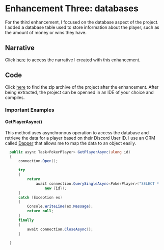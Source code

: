 # Enhancement Three: databases

For the third enhancement, I focused on the database aspect of the project.
I added a database table used to store information about the player, such as the amount of money or wins they have.

## Narrative

Click <a href="https://rayjayshark.github.io/Narratives/DatabasesNarrative_JoshuaRay.pdf" target="_blank">here</a> to access the narrative I created with this enhancement.

## Code

Click <a href="https://github.com/RayJayShark/PokerBot/tree/category3-databases" target="_blank">here</a> to find the zip archive of the project after the enhancement.
After being extracted, the project can be openned in an IDE of your choice and compiles.

### Important Examples

#### GetPlayerAsync()

This method uses asynchronous operation to access the database and retrieve the data for a player based on their Discord User ID.
I use an ORM called <a href="https://github.com/DapperLib/Dapper" target="_blank">Dapper</a> that allows me to map the data to an object easily.

```cs
  public async Task<PokerPlayer> GetPlayerAsync(ulong id)
  {
      connection.Open();

      try
      {
          return
              await connection.QuerySingleAsync<PokerPlayer>("SELECT * FROM player WHERE discordId = @id",
                  new {id});
      }
      catch (Exception ex)
      {
          Console.WriteLine(ex.Message);
          return null;
      }
      finally
      {
          await connection.CloseAsync();
      }
      
  }
```

